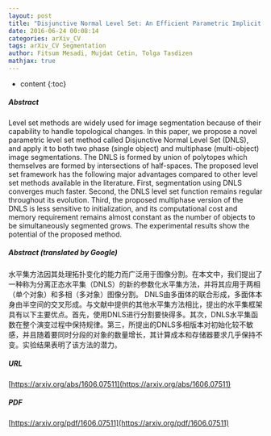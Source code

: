 ```yaml
---
layout: post
title: "Disjunctive Normal Level Set: An Efficient Parametric Implicit Method"
date: 2016-06-24 00:08:14
categories: arXiv_CV
tags: arXiv_CV Segmentation
author: Fitsum Mesadi, Mujdat Cetin, Tolga Tasdizen
mathjax: true
---
```


* content
{:toc}

##### Abstract
Level set methods are widely used for image segmentation because of their capability to handle topological changes. In this paper, we propose a novel parametric level set method called Disjunctive Normal Level Set (DNLS), and apply it to both two phase (single object) and multiphase (multi-object) image segmentations. The DNLS is formed by union of polytopes which themselves are formed by intersections of half-spaces. The proposed level set framework has the following major advantages compared to other level set methods available in the literature. First, segmentation using DNLS converges much faster. Second, the DNLS level set function remains regular throughout its evolution. Third, the proposed multiphase version of the DNLS is less sensitive to initialization, and its computational cost and memory requirement remains almost constant as the number of objects to be simultaneously segmented grows. The experimental results show the potential of the proposed method.

##### Abstract (translated by Google)
水平集方法因其处理拓扑变化的能力而广泛用于图像分割。在本文中，我们提出了一种称为分离正态水平集（DNLS）的新的参数化水平集方法，并将其应用于两相（单个对象）和多相（多对象）图像分割。 DNLS由多面体的联合形成，多面体本身由半空间的交叉形成。与文献中提供的其他水平集方法相比，提出的水平集框架具有以下主要优点。首先，使用DNLS进行分割要快得多。其次，DNLS水平集函数在整个演变过程中保持规律。第三，所提出的DNLS多相版本对初始化较不敏感，并且随着要同时分段的对象的数量增长，其计算成本和存储器要求几乎保持不变。实验结果表明了该方法的潜力。

##### URL
[https://arxiv.org/abs/1606.07511](https://arxiv.org/abs/1606.07511)

##### PDF
[https://arxiv.org/pdf/1606.07511](https://arxiv.org/pdf/1606.07511)

